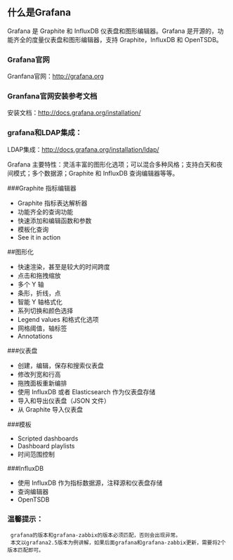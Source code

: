## 什么是Grafana
 
Grafana 是 Graphite 和 InfluxDB 仪表盘和图形编辑器。Grafana 是开源的，功能齐全的度量仪表盘和图形编辑器，支持 Graphite，InfluxDB 和 OpenTSDB。


### Grafana官网

Granfana官网：http://grafana.org


### Granfana官网安装参考文档

安装文档：http://docs.grafana.org/installation/


### grafana和LDAP集成：

LDAP集成：http://docs.grafana.org/installation/ldap/



Grafana 主要特性：灵活丰富的图形化选项；可以混合多种风格；支持白天和夜间模式；多个数据源；Graphite 和 InfluxDB 查询编辑器等等。

###Graphite 指标编辑器

* Graphite 指标表达解析器
* 功能齐全的查询功能
* 快速添加和编辑函数和参数
* 模板化查询
* See it in action

##图形化

* 快速渲染，甚至是较大的时间跨度
* 点击和拖拽缩放
* 多个 Y 轴 
* 条形，折线，点 
* 智能 Y 轴格式化
* 系列切换和颜色选择 
* Legend values 和格式化选项
* 网格阈值，轴标签
* Annotations

###仪表盘

* 创建，编辑，保存和搜索仪表盘
* 修改列宽和行高
* 拖拽面板重新编排
* 使用 InfluxDB 或者 Elasticsearch 作为仪表盘存储
* 导入和导出仪表盘（JSON 文件）
* 从 Graphite 导入仪表盘

###模板

* Scripted dashboards
* Dashboard playlists
* 时间范围控制

###InfluxDB

* 使用 InfluxDB 作为指标数据源，注释源和仪表盘存储
* 查询编辑器
* OpenTSDB



### 温馨提示：

     grafana的版本和grafana-zabbix的版本必须匹配，否则会出现异常。
     本文以grafana2.5版本为例讲解，如果后面grafana和grafana-zabbix更新，需要将2个版本匹配即可。
     
     
     

